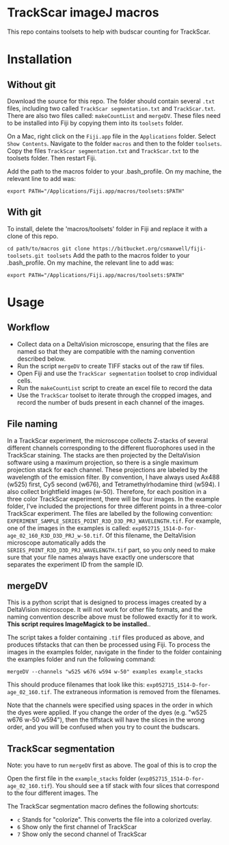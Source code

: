 
# TrackScar imageJ macros

This repo contains toolsets to help with budscar counting for TrackScar.

# Installation


## Without git

Download the source for this repo. The folder should contain several `.txt` files, including two called `TrackScar segmentation.txt` and `TrackScar.txt`. There are also two files called: `makeCountList` and `mergeDV`. These files need to be installed into Fiji by copying them into its `toolsets` folder.

On a Mac, right click on the `Fiji.app` file in the `Applications` folder. Select `Show Contents`. Navigate to the folder `macros` and then to the folder `toolsets`. Copy the files `TrackScar segmentation.txt` and `TrackScar.txt` to the toolsets folder. Then restart Fiji.

Add the path to the macros folder to your .bash_profile. On my machine, the relevant line to add was:

`export PATH="/Applications/Fiji.app/macros/toolsets:$PATH"`

## With git

To install, delete the 'macros/toolsets' folder in Fiji and replace it with a clone of this repo.

`
cd path/to/macros
git clone https://bitbucket.org/csmaxwell/fiji-toolsets.git toolsets
`
Add the path to the macros folder to your .bash_profile. On my machine, the relevant line to add was:

`export PATH="/Applications/Fiji.app/macros/toolsets:$PATH"`



# Usage

## Workflow

- Collect data on a DeltaVision microscope, ensuring that the files are named so that they are compatible with the naming convention described below.
- Run the script `mergeDV` to create TIFF stacks out of the raw tif files.
- Open Fiji and use the `TrackScar segmentation` toolset to crop individual cells.
- Run the `makeCountList` script to create an excel file to record the data
- Use the `TrackScar` toolset to iterate through the cropped images, and record the number of buds present in each channel of the images.

## File naming

In a TrackScar experiment, the microscope collects Z-stacks of several different channels corresponding to the different fluorophores used in the TrackScar staining. The stacks are then projected by the DeltaVision software using a maximum projection, so there is a single maximum projection stack for each channel. These projections are labeled by the wavelength of the emission filter.  By convention, I have always used Ax488 (w525) first, Cy5 second (w676), and Tetramethylrhodamine third (w594). I also collect brightfield images (w-50). Therefore, for each position in a three color TrackScar experiment, there will be four images. In the example folder, I've included the projections for three different points in a three-color TrackScar experiment. The files are labelled by the following convention: `EXPERIMENT_SAMPLE_SERIES_POINT_R3D_D3D_PRJ_WAVELENGTH.tif`. For example, one of the images in the examples is called: `exp052715_1514-D-for-age_02_160_R3D_D3D_PRJ_w-50.tif`. Of this filename, the DeltaVision microscope automatically adds the `SERIES_POINT_R3D_D3D_PRJ_WAVELENGTH.tif` part, so you only need to make sure that your file names always have exactly one underscore that separates the experiment ID from the sample ID.

## mergeDV

This is a python script that is designed to process images created by a DeltaVision microscope. It will not work for other file formats, and the naming convention describe above must be followed exactly for it to work. **This script requires ImageMagick to be installed.**.

The script takes a folder containing `.tif` files produced as above, and produces tifstacks that can then be processed using Fiji. To process the images in the examples folder, navigate in the finder to the folder containing the examples folder and run the following command:

`mergeDV --channels "w525 w676 w594 w-50" examples example_stacks`

This should produce filenames that look like this: `exp052715_1514-D-for-age_02_160.tif`. The extraneous information is removed from the filenames.

Note that the channels were specified using spaces in the order in which the dyes were applied. If you change the order of the dyes (e.g. "w525 w676 w-50 w594"), then the tiffstack will have the slices in the wrong order, and you will be confused when you try to count the budscars.

## TrackScar segmentation

Note: you have to run `mergeDV` first as above. The goal of this is to crop the

Open the first file in the `example_stacks` folder (`exp052715_1514-D-for-age_02_160.tif`). You should see a tif stack with four slices that correspond to the four different images. The 

The TrackScar segmentation macro defines the following shortcuts:

- `c` Stands for "colorize". This converts the file into a colorized overlay.
- `6` Show only the first channel of TrackScar
- `7` Show only the second channel of TrackScar
